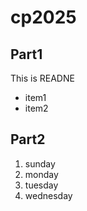 # cp2025

## Part1
This is READNE
- item1
- item2

## Part2
1. sunday
1. monday
1. tuesday
1. wednesday
